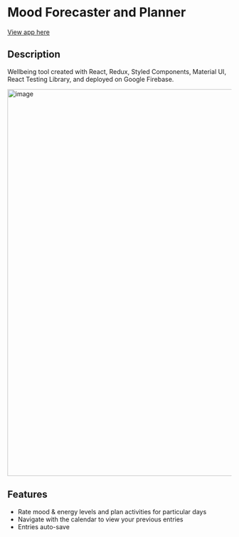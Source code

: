 # Mood Forecaster and Planner
[View app here](https://mood-forecaster-and-planner.web.app/)

## Description
Wellbeing tool created with React, Redux, Styled Components, Material UI, React Testing Library, and deployed on Google Firebase.

<img width="870" alt="image" src="https://user-images.githubusercontent.com/65205646/187795224-bf2f29ea-e8cf-4ba4-a7be-f8f777d6d687.png">

## Features
- Rate mood & energy levels and plan activities for particular days
- Navigate with the calendar to view your previous entries
- Entries auto-save
